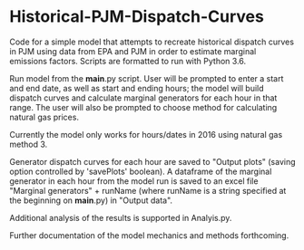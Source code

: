 # Historical-PJM-Dispatch-Curves
Code for a simple model that attempts to recreate historical dispatch curves in PJM using data from EPA and PJM in order to estimate marginal emissions factors. Scripts are formatted to run with Python 3.6. 

Run model from the __main__.py script. User will be prompted to enter a start and end date, as well as start and ending hours; the model will build dispatch curves and calculate marginal generators for each hour in that range. The user will also be prompted to choose method for calculating natural gas prices. 

Currently the model only works for hours/dates in 2016 using natural gas method 3.

Generator dispatch curves for each hour are saved to "Output plots" (saving option controlled by 'savePlots' boolean). A dataframe of the marginal generator in each hour from the model run is saved to an excel file "Marginal generators" + runName (where runName is a string specified at the beginning on __main__.py) in "Output data". 

Additional analysis of the results is supported in Analyis.py. 

Further documentation of the model mechanics and methods forthcoming. 

